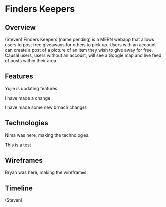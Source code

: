 # Finders Keepers

## Overview

(Steven)
Finders Keepers (name pending) is a MERN webapp that allows users to post free
giveaways for others to pick up. Users with an account can create a post of a picture of an
item they wish to give away for free. Causal users, users without an account, will
see a Google map and live feed of posts within their area.

## Features

  Yujie is updating features
  
  I have made a change

  I have made some new brnach changes
## Technologies

Nima was here, making the technologies.

This is a test

## Wireframes

Bryan was here, making the wireframes.

## Timeline

(Steven)
